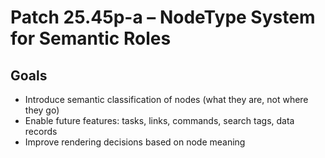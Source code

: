 # Patch 25.45p-a – NodeType System for Semantic Roles

## Goals
- Introduce semantic classification of nodes (what they are, not where they go)
- Enable future features: tasks, links, commands, search tags, data records
- Improve rendering decisions based on node meaning
